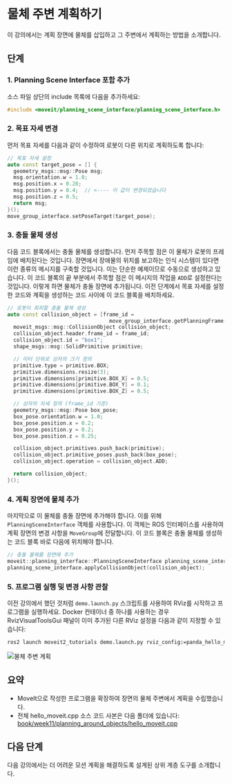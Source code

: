 # 물체 주변 계획하기

이 강의에서는 계획 장면에 물체를 삽입하고 그 주변에서 계획하는 방법을 소개합니다.

## 단계

### 1. Planning Scene Interface 포함 추가

소스 파일 상단의 include 목록에 다음을 추가하세요:

```cpp
#include <moveit/planning_scene_interface/planning_scene_interface.h>
```

### 2. 목표 자세 변경

먼저 목표 자세를 다음과 같이 수정하여 로봇이 다른 위치로 계획하도록 합니다:

```cpp
// 목표 자세 설정
auto const target_pose = [] {
  geometry_msgs::msg::Pose msg;
  msg.orientation.w = 1.0;
  msg.position.x = 0.28;
  msg.position.y = 0.4;  // <---- 이 값이 변경되었습니다
  msg.position.z = 0.5;
  return msg;
}();
move_group_interface.setPoseTarget(target_pose);
```

### 3. 충돌 물체 생성

다음 코드 블록에서는 충돌 물체를 생성합니다. 먼저 주목할 점은 이 물체가 로봇의 프레임에 배치된다는 것입니다. 장면에서 장애물의 위치를 보고하는 인식 시스템이 있다면 이런 종류의 메시지를 구축할 것입니다. 이는 단순한 예제이므로 수동으로 생성하고 있습니다. 이 코드 블록의 끝 부분에서 주목할 점은 이 메시지의 작업을 `ADD`로 설정한다는 것입니다. 이렇게 하면 물체가 충돌 장면에 추가됩니다. 이전 단계에서 목표 자세를 설정한 코드와 계획을 생성하는 코드 사이에 이 코드 블록을 배치하세요.

```cpp
// 로봇이 회피할 충돌 물체 생성
auto const collision_object = [frame_id =
                                 move_group_interface.getPlanningFrame()] {
  moveit_msgs::msg::CollisionObject collision_object;
  collision_object.header.frame_id = frame_id;
  collision_object.id = "box1";
  shape_msgs::msg::SolidPrimitive primitive;

  // 미터 단위로 상자의 크기 정의
  primitive.type = primitive.BOX;
  primitive.dimensions.resize(3);
  primitive.dimensions[primitive.BOX_X] = 0.5;
  primitive.dimensions[primitive.BOX_Y] = 0.1;
  primitive.dimensions[primitive.BOX_Z] = 0.5;

  // 상자의 자세 정의 (frame_id 기준)
  geometry_msgs::msg::Pose box_pose;
  box_pose.orientation.w = 1.0;
  box_pose.position.x = 0.2;
  box_pose.position.y = 0.2;
  box_pose.position.z = 0.25;

  collision_object.primitives.push_back(primitive);
  collision_object.primitive_poses.push_back(box_pose);
  collision_object.operation = collision_object.ADD;

  return collision_object;
}();
```

### 4. 계획 장면에 물체 추가

마지막으로 이 물체를 충돌 장면에 추가해야 합니다. 이를 위해 `PlanningSceneInterface` 객체를 사용합니다. 이 객체는 ROS 인터페이스를 사용하여 계획 장면의 변경 사항을 `MoveGroup`에 전달합니다. 이 코드 블록은 충돌 물체를 생성하는 코드 블록 바로 다음에 위치해야 합니다.

```cpp
// 충돌 물체를 장면에 추가
moveit::planning_interface::PlanningSceneInterface planning_scene_interface;
planning_scene_interface.applyCollisionObject(collision_object);
```

### 5. 프로그램 실행 및 변경 사항 관찰

이전 강의에서 했던 것처럼 `demo.launch.py` 스크립트를 사용하여 RViz를 시작하고 프로그램을 실행하세요. Docker 컨테이너 중 하나를 사용하는 경우 RvizVisualToolsGui 패널이 이미 추가된 다른 RViz 설정을 다음과 같이 지정할 수 있습니다:

```bash
ros2 launch moveit2_tutorials demo.launch.py rviz_config:=panda_hello_moveit.rviz
```

![물체 주변 계획](./figs/planning_around_object.png)

## 요약

- MoveIt으로 작성한 프로그램을 확장하여 장면의 물체 주변에서 계획을 수립했습니다.
- 전체 hello_moveit.cpp 소스 코드 사본은 다음 폴더에 있습니다: [book/week11/planning_around_objects/hello_moveit.cpp](./hello_moveit.cpp)

## 다음 단계

다음 강의에서는 더 어려운 모션 계획을 해결하도록 설계된 상위 계층 도구를 소개합니다.
